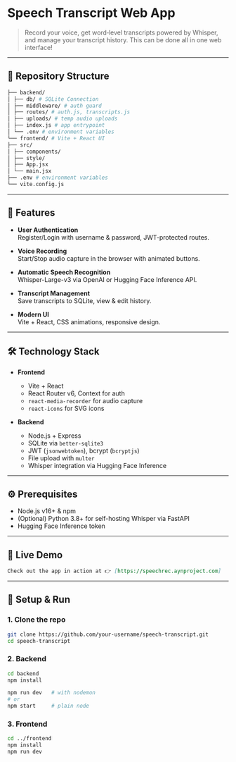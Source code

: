 # Speech Transcript Web App

> Record your voice, get word‐level transcripts powered by Whisper, and manage your transcript history. This can be done all in one web interface!

---

## 📂 Repository Structure
```bash
├── backend/ 
│ ├── db/ # SQLite Connection
│ ├── middleware/ # auth guard
│ ├── routes/ # auth.js, transcripts.js
│ ├── uploads/ # temp audio uploads
│ ├── index.js # app entrypoint
│ └── .env # environment variables
└── frontend/ # Vite + React UI
├── src/
│ ├── components/
│ ├── style/
│ ├── App.jsx
│ └── main.jsx
├── .env # environment variables
└── vite.config.js
```

---

## 📝 Features

- **User Authentication**  
  Register/Login with username & password, JWT-protected routes.

- **Voice Recording**  
  Start/Stop audio capture in the browser with animated buttons.

- **Automatic Speech Recognition**  
  Whisper-Large-v3 via OpenAI or Hugging Face Inference API.

- **Transcript Management**  
  Save transcripts to SQLite, view & edit history.

- **Modern UI**  
  Vite + React, CSS animations, responsive design.

---

## 🛠️ Technology Stack

- **Frontend**  
  - Vite + React  
  - React Router v6, Context for auth  
  - `react-media-recorder` for audio capture  
  - `react-icons` for SVG icons  

- **Backend**  
  - Node.js + Express  
  - SQLite via `better-sqlite3`  
  - JWT (`jsonwebtoken`), bcrypt (`bcryptjs`)  
  - File upload with `multer`  
  - Whisper integration via Hugging Face Inference

---

## ⚙️ Prerequisites

- Node.js v16+ & npm  
- (Optional) Python 3.8+ for self-hosting Whisper via FastAPI  
- Hugging Face Inference token  

---



## 🚀 Live Demo
```markdown
Check out the app in action at 👉 [https://speechrec.aynproject.com]
```

---

## 🔧 Setup & Run

### 1. Clone the repo
```bash
git clone https://github.com/your-username/speech-transcript.git
cd speech-transcript
```

### 2. Backend

```bash
cd backend
npm install

npm run dev   # with nodemon
# or
npm start     # plain node
```

### 3. Frontend
```bash
cd ../frontend
npm install
npm run dev
```